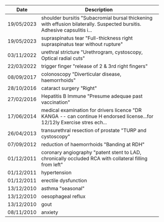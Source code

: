 | Date       | Description                                                                 |
|------------|-----------------------------------------------------------------------------|
| 19/05/2023 | shoulder bursitis "Subacromial bursal thickening with effusion bilaterally. Suspected bursitis. Adhesive capsulitis i... |
| 19/05/2023 | supraspinatus tear "Full-thickness right supraspinatus tear without rupture" |
| 03/11/2022 | urethral stricture "Urethrogram, cystoscopy, Optical radial cuts"             |
| 22/03/2022 | trigger finger "release of 2 & 3rd right fingers"                            |
| 08/09/2017 | colonoscopy "Diverticular disease, haemorrhoids"                             |
| 28/10/2016 | cataract surgery "Right"                                                    |
| 27/02/2016 | Hepatitis B Immune "Presume adequae past vaccination"                        |
| 17/06/2014 | medical examination for drivers licence "DR KANGA -- can continue H endorsed license...for 12/12ly Exercise stres ech... |
| 26/04/2013 | transurethral resection of prostate "TURP and cystoscopy"                    |
| 07/09/2012 | reduction of haemorrhoids "Banding at RDH"                                  |
| 01/12/2011 | coronary angiography "patent stent to LAD, chronically occluded RCA with collateral filling from left" |
| 01/12/2011 | hypertension                                                                 |
| 01/12/2011 | erectile dysfunction                                                          |
| 13/12/2010 | asthma "seasonal"                                                            |
| 13/12/2010 | oesophageal reflux                                                            |
| 13/12/2010 | gout                                                                        |
| 08/11/2010 | anxiety                                                                      |
